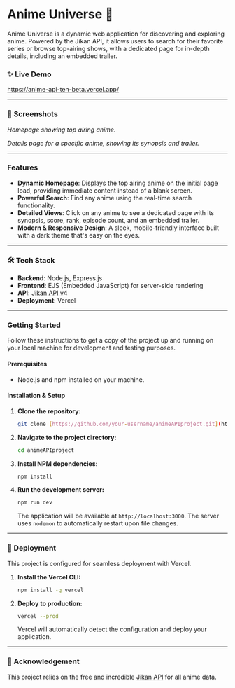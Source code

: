 # Anime Universe 🚀

Anime Universe is a dynamic web application for discovering and exploring anime. Powered by the Jikan API, it allows users to search for their favorite series or browse top-airing shows, with a dedicated page for in-depth details, including an embedded trailer.

### ✨ Live Demo

https://anime-api-ten-beta.vercel.app/

---

### 📸 Screenshots

*Homepage showing top airing anime.*


*Details page for a specific anime, showing its synopsis and trailer.*


---

### Features

* **Dynamic Homepage**: Displays the top airing anime on the initial page load, providing immediate content instead of a blank screen.
* **Powerful Search**: Find any anime using the real-time search functionality.
* **Detailed Views**: Click on any anime to see a dedicated page with its synopsis, score, rank, episode count, and an embedded trailer.
* **Modern & Responsive Design**: A sleek, mobile-friendly interface built with a dark theme that's easy on the eyes.

---

### 🛠️ Tech Stack

* **Backend**: Node.js, Express.js
* **Frontend**: EJS (Embedded JavaScript) for server-side rendering
* **API**: [Jikan API v4](https://docs.api.jikan.moe/)
* **Deployment**: Vercel

---

### Getting Started

Follow these instructions to get a copy of the project up and running on your local machine for development and testing purposes.

#### Prerequisites

* Node.js and npm installed on your machine.

#### Installation & Setup

1.  **Clone the repository:**
    ```bash
    git clone [https://github.com/your-username/animeAPIproject.git](https://github.com/mirdanish6594/animeAPIproject.git)
    ```

2.  **Navigate to the project directory:**
    ```bash
    cd animeAPIproject
    ```

3.  **Install NPM dependencies:**
    ```bash
    npm install
    ```

4.  **Run the development server:**
    ```bash
    npm run dev
    ```
    The application will be available at `http://localhost:3000`. The server uses `nodemon` to automatically restart upon file changes.

---

### 🚀 Deployment

This project is configured for seamless deployment with Vercel.

1.  **Install the Vercel CLI:**
    ```bash
    npm install -g vercel
    ```

2.  **Deploy to production:**
    ```bash
    vercel --prod
    ```
    Vercel will automatically detect the configuration and deploy your application.

---

### 🙏 Acknowledgement

This project relies on the free and incredible [Jikan API](https://jikan.moe/) for all anime data.
